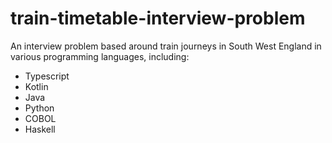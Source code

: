# train-timetable-interview-problem
An interview problem based around train journeys in South West England in various programming languages, including:

* Typescript
* Kotlin
* Java
* Python
* COBOL
* Haskell
